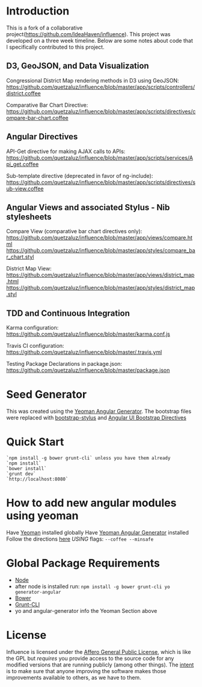 Introduction
============
This is a fork of a collaborative project(https://github.com/IdeaHaven/influence). This project was developed on a three week timeline.
Below are some notes about code that I specifically contributed to this project.

D3, GeoJSON, and Data Visualization
-----------------------------------
Congressional District Map rendering methods in D3 using GeoJSON:
https://github.com/quetzaluz/influence/blob/master/app/scripts/controllers/district.coffee

Comparative Bar Chart Directive:
https://github.com/quetzaluz/influence/blob/master/app/scripts/directives/compare-bar-chart.coffee

Angular Directives 
------------------
API-Get directive for making AJAX calls to APIs:
https://github.com/quetzaluz/influence/blob/master/app/scripts/services/Api_get.coffee

Sub-template directive (deprecated in favor of ng-include):
https://github.com/quetzaluz/influence/blob/master/app/scripts/directives/sub-view.coffee

Angular Views and associated Stylus - Nib stylesheets
-----------------------------------------------------
Compare View (comparative bar chart directives only):
https://github.com/quetzaluz/influence/blob/master/app/views/compare.html
https://github.com/quetzaluz/influence/blob/master/app/styles/compare_bar_chart.styl

District Map View:
https://github.com/quetzaluz/influence/blob/master/app/views/district_map.html
https://github.com/quetzaluz/influence/blob/master/app/styles/district_map.styl

TDD and Continuous Integration
------------------------------
Karma configuration:
https://github.com/quetzaluz/influence/blob/master/karma.conf.js

Travis CI configuration:
https://github.com/quetzaluz/influence/blob/master/.travis.yml

Testing Package Declarations in package.json:
https://github.com/quetzaluz/influence/blob/master/package.json


Seed Generator
==============
This was created using the [Yeoman Angular Generator](https://github.com/yeoman/generator-angular).  The bootstrap files were replaced with [bootstrap-stylus](https://github.com/Acquisio/bootstrap-stylus) and [Angular UI Bootstrap Directives](http://angular-ui.github.io/bootstrap/)

Quick Start
===========
    `npm install -g bower grunt-cli` unless you have them already
    `npm install`
    `bower install`
    `grunt dev`
    `http://localhost:8080`

How to add new angular modules using yeoman
===========================================
Have [Yeoman](http://yeoman.io/) installed globally
Have [Yeoman Angular Generator](https://github.com/yeoman/generator-angular) installed
Follow the directions [here](https://github.com/yeoman/generator-angular) *USING* flags: `--coffee --minsafe`

Global Package Requirements
===========================
* [Node](http://nodejs.org/)
* after node is installed run: `npm install -g bower grunt-cli yo generator-angular`
 * [Bower](http://bower.io/)
 * [Grunt-CLI](http://gruntjs.com/)
 * yo and angular-generator info the Yeoman Section above

License
=========
Influence is licensed under the [Affero General Public License](LICENSE), which is like the GPL but *requires* you provide access to the source code for any modified versions that are running publicly (among other things). The [intent](http://www.gnu.org/licenses/why-affero-gpl.html) is to make sure that anyone improving the software makes those improvements available to others, as we have to them.
